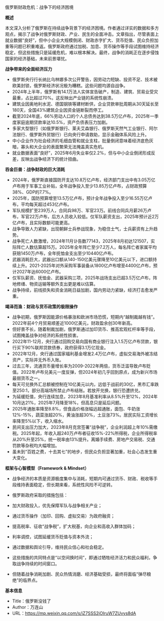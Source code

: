 俄罗斯财政危机：战争下的经济困境

  

**概述**

  

本文深入分析了俄罗斯在持续战争背景下的经济困境。作者通过详实的数据和多方观点，揭示了战争对俄罗斯财政、产业、民生的全面冲击。文章指出，尽管表面上就业数据“良好”，但中小企业大规模倒闭、财政赤字扩大、货币贬值、民众负担加重等问题已积重难返。俄罗斯政府通过加税、加息、货币操作等手段试图维持经济稳定，但这些措施只是延缓危机，难以根本解决。最终，战争的消耗正在逐步侵蚀国家的经济基础，未来前景堪忧。

  

**战争带来的全面经济压力**

- 俄罗斯央行行长纳比乌林娜多次公开警告，因劳动力短缺、投资不足、技术被欧美封锁，俄罗斯经济状况极为糟糕。这些问题均源自战争。
- 2024年上半年，俄罗斯有14.1万法人实体宣告破产，制造、建筑、贸易业受灾最重，占比超过70%。这反映出产业链的系统性崩溃。
- 建筑业因奥地利水泥、德国钢铁等建材断供，企业贷款审批周期从30天延长至180天，全国43%建筑企业因资金链断裂而停工。
- 截至2024年底，66%劳动人口的个人总债务达到38.5万亿卢布，2025年一季度家庭逾期贷款率达10.5%，资产负债表压力加剧。
- 多家大型银行（如俄罗斯银行、莱夫艾森银行、俄罗斯天然气工业银行、阿尔法银行、俄罗斯外贸银行）已向央行申请救助，显示金融体系风险上升。
- 中小企业作为社会经济的毛细血管和就业支柱，批量倒闭意味着经济底色灰暗，寡头和大企业的表面繁荣无法掩盖真实危机。
- 就业数据表面“良好”，2025年6月失业率仅2.2%，但与中小企业倒闭形成反差，反映出战争经济下的统计扭曲。

  

**吞金巨兽：战争财政的巨大消耗**

- 2024年，俄罗斯直接国防开支达10.8万亿卢布，经济部门支出中有3.05万亿卢布用于军事工业补贴，全年战争投入至少13.85万亿卢布，占财政预算38%、GDP的7.7%。
- 2025年，国防预算增至13.5万亿卢布，预计全年战争投入至少16.55万亿卢布，平均每天超过453亿卢布。
- 军队规模扩至239万人，合同兵98万、军官23万。前线合同兵月薪26万卢布，军官22万卢布，后方人员收入较低。仅军队薪资支出，2025年预计近2万亿卢布，且实际数额可能更高。
- 战争导致人力紧缺，出现朝鲜士兵参战现象，为稳住士气，士兵薪资有上升趋势。
- 战争死亡人数激增，2024年11月讣告数77143，2025年8月初达121507，实际阵亡人数估算超15万。2025年全年阵亡至少7.2万人，每名阵亡者家属平均获赔1450万卢布，全年抚恤金支出至少10440亿卢布。
- 武器消耗巨大，武器出口额从140-150亿美元骤降至10亿美元以下，进口额持续上升。2021-2025年对外采购军事装备从1800亿卢布增至4400亿卢布，预计2027年达6000亿卢布。
- 仅军队薪资、抚恤金、武器采购三项，2025年战场支出已超3.5万亿卢布，阵地修缮、物资运输等额外支出更是难以估算。
- 战争持续，前线损失和资金消耗日益加剧，国内劳动力紧缺，经济打击愈发严重。

  

**竭泽而渔：财政与货币政策的极限操作**

- 战争初期，俄罗斯因能源价格暴涨和欧洲市场恐慌，短期内“越制裁越有钱”。2022年前4个月贸易顺差近1000亿美元，财政盈余创30年新高。
- 但好景不长，随着制裁加剧，俄罗斯通过加印货币、推高宏观杠杆率等手段，试图掩盖战争对经济的系统性损害。
- 2022年11-12月，央行通过回购交易向国有商业银行注入1.5万亿卢布贷款，银行买下90%联邦贷款债券，政府获得3.1万亿现金。
- 2022年12月，央行通过国家福利基金增发2.4万亿卢布，虚拟交易海外被冻结资产，实际并无外币入账。
- 过去三年，流通货币量增长率为2009-2022年两倍，货币泛滥导致卢布贬值。2022年卢布兑美元一度反弹，但2024年初几乎回到原点，成为新兴市场最弱货币之一。
- 每天可兑换外汇总额被控制在10亿美元以内，远低于战前的30亿，黑市汇率跌至250:1，部分高端场所禁止卢布结账。若放开兑换，银行恐遭挤兑。
- 为延缓贬值，央行连续加息，2023年8月基准利率从8.5%升至12%，2024年10月达21%，2025年7月降至18%，但高息只是延后问题。
- 2025年通胀率降至8.8%，但食品价格涨幅远超通胀，面包、牛奶涨12%-15%，蔬菜涨超20%，黄油涨超30%，土豆涨73%。居民实际工资增长率降至5%以下，收入缩水。
- 民间支出压力加大，2023年8月克宫签署“战争税”，企业利润超上年10%需缴税。2025年起，年收入超240万卢布者征收15%-22%所得税，企业所得税率从20%升至25%，统一税率由13%提升。离婚手续费、房地产交易税、交通罚款等杂税均大幅增加。
- 虽未到“百姓之费，十去其七”的地步，但民众负担显著加重，社会心态发生重大变化。

  

**框架与心智模型（****Framework & Mindset****）**

- 战争经济的本质是资源极度集中与消耗，短期内可通过货币、财政、税收等手段维持表面稳定，但长期来看，系统性风险不可逆转。
- 俄罗斯政府采取的措施包括：

- 加大财政投入，优先保障军队与战争相关产业；
- 通过货币操作（加印、回购、虚拟交易）为政府融资；
- 提高税率、征收“战争税”，扩大税基，向企业和高收入群体加码；
- 利率调控，试图延缓货币贬值与资本外流；
- 通过数据和舆论引导，维持民众信心和社会稳定。

- 这些措施的共同特点是“以空间换时间”，即通过牺牲经济活力和民众福利，争取战争持续的时间窗口。
- 但随着战争消耗加剧、民众热情消磨、经济基础受损，最终将面临“弹尽粮绝”的临界点。

  

**基本信息**

- Title：俄罗斯没钱了
- Author：万连山
- URL：https://mp.weixin.qq.com/s/iZ7SSS2jOIruW7ZUvys8dA